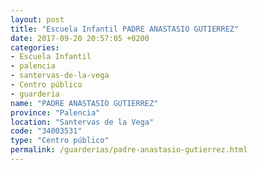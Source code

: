 ```yaml
---
layout: post
title: "Escuela Infantil PADRE ANASTASIO GUTIERREZ"
date: 2017-09-20 20:57:05 +0200
categories:
- Escuela Infantil
- palencia
- santervas-de-la-vega
- Centro público
- guarderia
name: "PADRE ANASTASIO GUTIERREZ"
province: "Palencia"
location: "Santervas de la Vega"
code: "34003531"
type: "Centro público"
permalink: /guarderias/padre-anastasio-gutierrez.html
---
```

